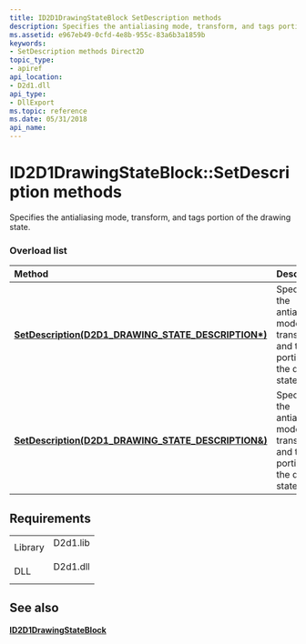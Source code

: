 ```yaml
---
title: ID2D1DrawingStateBlock SetDescription methods
description: Specifies the antialiasing mode, transform, and tags portion of the drawing state.
ms.assetid: e967eb49-0cfd-4e8b-955c-83a6b3a1859b
keywords:
- SetDescription methods Direct2D
topic_type:
- apiref
api_location:
- D2d1.dll
api_type:
- DllExport
ms.topic: reference
ms.date: 05/31/2018
api_name: 
---
```


# ID2D1DrawingStateBlock::SetDescription methods

Specifies the antialiasing mode, transform, and tags portion of the drawing state.

### Overload list



| Method                                                                                                                                  | Description                                                                                    |
|:----------------------------------------------------------------------------------------------------------------------------------------|:-----------------------------------------------------------------------------------------------|
| [**SetDescription(D2D1\_DRAWING\_STATE\_DESCRIPTION\*)**](https://msdn.microsoft.com/library/Dd371231(v=VS.85).aspx) | Specifies the antialiasing mode, transform, and tags portion of the drawing state.<br/>  |
| [**SetDescription(D2D1\_DRAWING\_STATE\_DESCRIPTION&)**](https://msdn.microsoft.com/library/Dd371234(v=VS.85).aspx)  | Specifies the antialiasing mode, transform, and tags portion of the drawing state. <br/> |



## Requirements



|                    |                                                                                     |
|--------------------|-------------------------------------------------------------------------------------|
| Library<br/> | <dl> <dt>D2d1.lib</dt> </dl> |
| DLL<br/>     | <dl> <dt>D2d1.dll</dt> </dl> |



## See also

<dl> <dt>

[**ID2D1DrawingStateBlock**](https://msdn.microsoft.com/library/Dd371218(v=VS.85).aspx)
</dt> </dl>

 

 





